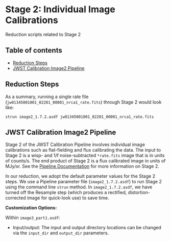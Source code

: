 # Stage 2: Individual Image Calibrations

Reduction scripts related to Stage 2 


## Table of contents

* [Reduction Steps](#summary)
* [JWST Calibration Image2 Pipeline](#image2)


<a name='summary'></a>
## Reduction Steps

As a summary, running a single rate file (`jw01345001001_02201_00001_nrca1_rate.fits`) through Stage 2 would look like:
```
strun image2_1.7.2.asdf jw01345001001_02201_00001_nrca1_rate.fits
```


<a name='image2'></a>
## JWST Calibration Image2 Pipeline

Stage 2 of the JWST Calibration Pipeline involves individual image calibrations
such as flat-fielding and flux calibrating the data. The input to Stage 2 is 
a wisp- and 1/f noise-subtracted `*rate.fits` image that is in units of 
counts/s. The end product of Stage 2 is a flux calibrated image in units of 
MJy/sr. See the [Pipeline Documentation](https://jwst-pipeline.readthedocs.io/en/latest/jwst/pipeline/calwebb_image2.html#calwebb-image2) for more 
information on Stage 2.

In our reduction, we adopt the default parameter values for the Stage 2 steps. 
We use a Pipeline parameter file (`image2_1.7.2.asdf`) to run Stage 2 using 
the command line `strun` method. In `image2_1.7.2.asdf`, we have turned off 
the Resample step (which produces a rectified, distortion-corrected image 
for quick-look use) to save time. 

**Customization Options:**

Within `image3_part1.asdf`:
* Input/output: The input and output directory locations can be changed via
  the `input_dir` and `output_dir` parameters. 

